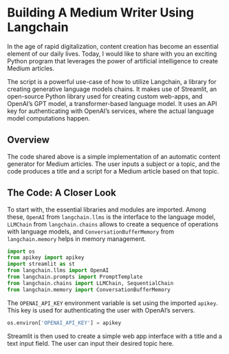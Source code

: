 # Building A Medium Writer Using Langchain #

In the age of rapid digitalization, content creation has become an essential element of our daily lives. Today, I would like to share with you an exciting Python program that leverages the power of artificial intelligence to create Medium articles.

The script is a powerful use-case of how to utilize Langchain, a library for creating generative language models chains. It makes use of Streamlit, an open-source Python library used for creating custom web-apps, and OpenAI’s GPT model, a transformer-based language model. It uses an API key for authenticating with OpenAI’s services, where the actual language model computations happen.

## Overview ##
The code shared above is a simple implementation of an automatic content generator for Medium articles. The user inputs a subject or a topic, and the code produces a title and a script for a Medium article based on that topic.

## The Code: A Closer Look ##
To start with, the essential libraries and modules are imported. Among these, `OpenAI` from `langchain.llms` is the interface to the language model, `LLMChain` from `langchain.chains` allows to create a sequence of operations with language models, and `ConversationBufferMemory` from `langchain.memory` helps in memory management.

```python
import os
from apikey import apikey
import streamlit as st
from langchain.llms import OpenAI
from langchain.prompts import PromptTemplate
from langchain.chains import LLMChain, SequentialChain
from langchain.memory import ConversationBufferMemory
```

The `OPENAI_API_KEY` environment variable is set using the imported `apikey`. This key is used for authenticating the user with OpenAI’s servers.

```python
os.environ['OPENAI_API_KEY'] = apikey
```

Streamlit is then used to create a simple web app interface with a title and a text input field. The user can input their desired topic here.

